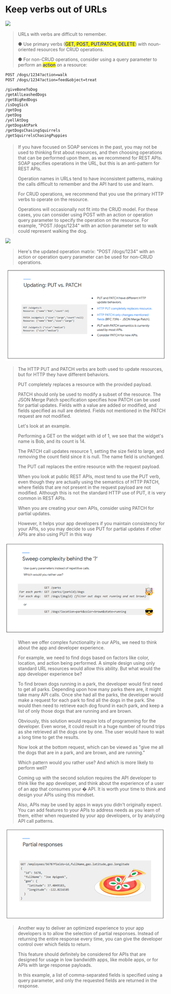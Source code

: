 # Keep verbs out of URLs

![](../.gitbook/assets/Verb\_out.png)

> URLs with verbs are difficult to remember.
>
> ● Use primary verbs (<mark style="color:blue;">GET, POST, PUT/PATCH, DELETE</mark>) with noun-oriented resources for CRUD operations.
>
> ● For non-CRUD operations, consider using a query parameter to perform an <mark style="color:blue;">action</mark> on a resource:

```
POST /dogs/1234?action=walk
POST /dogs/1234?action=feed&object=treat
```

```
/giveBoneToDog
/getAllLeashedDogs
/getBigRedDogs
/isDogSick
/getDog
/petDog
/yellAtDog
/getDogsAtPark
/getDogsChasingSquirrels
/getSquirrelsChasingPuppies
```

####

> If you have focused on SOAP services in the past, you may not be used to thinking first about resources, and then choosing operations that can be performed upon them, as we recommend for REST APIs. SOAP specifies operations in the URL, but this is an anti-pattern for REST APIs.
>
> Operation names in URLs tend to have inconsistent patterns, making the calls difficult to remember and the API hard to use and learn.
>
> For CRUD operations, we recommend that you use the primary HTTP verbs to operate on the resource.
>
> Operations will occasionally not fit into the CRUD model. For these cases, you can consider using POST with an action or operation query parameter to specify the operation on the resource. For example, "POST /dogs/1234" with an action parameter set to walk could represent walking the dog.

![](../.gitbook/assets/HTTP\_VErb.png)

> Here's the updated operation matrix: "POST /dogs/1234" with an action or operation query parameter can be used for non-CRUD operations.

![](../.gitbook/assets/PUT.png)

> The HTTP PUT and PATCH verbs are both used to update resources, but for HTTP they have different behaviors.
>
> PUT completely replaces a resource with the provided payload.
>
> PATCH should only be used to modify a subset of the resource. The JSON Merge Patch specification specifies how PATCH can be used for partial updates. Fields with a value are added or modified, and fields specified as null are deleted. Fields not mentioned in the PATCH request are not modified.
>
> Let's look at an example.
>
> Performing a GET on the widget with id of 1, we see that the widget's name is Bob, and its count is 14.
>
> The PATCH call updates resource 1, setting the size field to large, and removing the count field since it is null. The name field is unchanged.
>
> The PUT call replaces the entire resource with the request payload.
>
> When you look at public REST APIs, most tend to use the PUT verb, even though they are actually using the semantics of HTTP PATCH, where fields that are not present in the request payload are not modified. Although this is not the standard HTTP use of PUT, it is very common in REST APIs.
>
> When you are creating your own APIs, consider using PATCH for partial updates.
>
> However, it helps your app developers if you maintain consistency for your APIs, so you may decide to use PUT for partial updates if other APIs are also using PUT in this way

![](../.gitbook/assets/Complexity.png)

> When we offer complex functionality in our APIs, we need to think about the app and developer experience.
>
> For example, we need to find dogs based on factors like color, location, and action being performed. A simple design using only standard URL resources would allow this ability. But what would the app developer experience be?
>
> To find brown dogs running in a park, the developer would first need to get all parks. Depending upon how many parks there are, it might take many API calls. Once she had all the parks, the developer would make a request for each park to find all the dogs in the park. She would then need to retrieve each dog found in each park, and keep a list of only those dogs that are running and are brown.
>
> Obviously, this solution would require lots of programming for the developer. Even worse, it could result in a huge number of round trips as she retrieved all the dogs one by one. The user would have to wait a long time to get the results.
>
> Now look at the bottom request, which can be viewed as "give me all the dogs that are in a park, and are brown, and are running."
>
> Which pattern would you rather use? And which is more likely to perform well?
>
> Coming up with the second solution requires the API developer to think like the app developer, and think about the experience of a user of an app that consumes your � API. It is worth your time to think and design your APIs using this mindset.
>
> Also, APIs may be used by apps in ways you didn't originally expect. You can add features to your APIs to address needs as you learn of them, either when requested by your app developers, or by analyzing API call patterns.

![](../.gitbook/assets/Partial.png)

> Another way to deliver an optimized experience to your app developers is to allow the selection of partial responses. Instead of returning the entire response every time, you can give the developer control over which fields to return.
>
> This feature should definitely be considered for APIs that are designed for usage in low bandwidth apps, like mobile apps, or for APIs with large response payloads.
>
> In this example, a list of comma-separated fields is specified using a query parameter, and only the requested fields are returned in the response.
